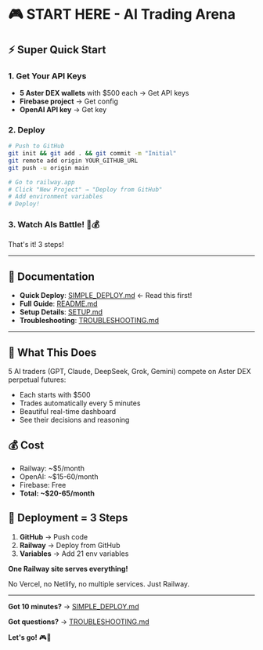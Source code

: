 # 🎮 START HERE - AI Trading Arena

## ⚡ Super Quick Start

### 1. Get Your API Keys
- **5 Aster DEX wallets** with $500 each → Get API keys
- **Firebase project** → Get config
- **OpenAI API key** → Get key

### 2. Deploy
```bash
# Push to GitHub
git init && git add . && git commit -m "Initial"
git remote add origin YOUR_GITHUB_URL
git push -u origin main

# Go to railway.app
# Click "New Project" → "Deploy from GitHub"
# Add environment variables
# Deploy!
```

### 3. Watch AIs Battle! 🤖💰

That's it! 3 steps!

---

## 📖 Documentation

- **Quick Deploy**: [SIMPLE_DEPLOY.md](SIMPLE_DEPLOY.md) ← Read this first!
- **Full Guide**: [README.md](README.md)
- **Setup Details**: [SETUP.md](SETUP.md)
- **Troubleshooting**: [TROUBLESHOOTING.md](TROUBLESHOOTING.md)

---

## 🎯 What This Does

5 AI traders (GPT, Claude, DeepSeek, Grok, Gemini) compete on Aster DEX perpetual futures:
- Each starts with $500
- Trades automatically every 5 minutes
- Beautiful real-time dashboard
- See their decisions and reasoning

## 💰 Cost

- Railway: ~$5/month
- OpenAI: ~$15-60/month
- Firebase: Free
- **Total: ~$20-65/month**

## 🚀 Deployment = 3 Steps

1. **GitHub** → Push code
2. **Railway** → Deploy from GitHub
3. **Variables** → Add 21 env variables

**One Railway site serves everything!**

No Vercel, no Netlify, no multiple services. Just Railway.

---

**Got 10 minutes?** → [SIMPLE_DEPLOY.md](SIMPLE_DEPLOY.md)

**Got questions?** → [TROUBLESHOOTING.md](TROUBLESHOOTING.md)

**Let's go!** 🎮🚀
